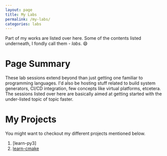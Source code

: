 ```yaml
---
layout: page
title: My Labs
permalink: /my-labs/
categories: labs
---
```


Part of my works are listed over here.  Some of the contents listed underneath, I fondly call them - *labs*. :smile:

# Page Summary

These lab sessions extend beyond than just getting one familiar to programming languages.  I'd also be hosting stuff related to build system generators, CI/CD integration, few concepts like virtual platforms, etcetera.
The sessions listed over here are basically aimed at getting started with the under-listed topic of topic faster.


# My Projects

You might want to checkout my different projects mentioned below.

1. [learn-py3]
2. [learn-cmake](https://VSPhaneendraPaluri.github.io/cmakeforneophytes)
